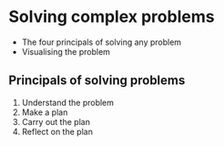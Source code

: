  # Solving complex problems

* The four principals of solving any problem
* Visualising the problem

## Principals of solving problems

1. Understand the problem
2. Make a plan
3. Carry out the plan
4. Reflect on the plan


